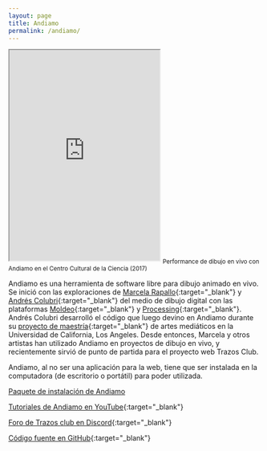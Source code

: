 ```yaml
---
layout: page
title: Andiamo
permalink: /andiamo/
---
```


<iframe height="420" allowfullscreen="allowfullscreen" src="https://www.youtube.com/embed/fc0h6F1tcdY?modestbranding=1&autohide=1&showinfo=0&controls=0"> </iframe>
<sub>Performance de dibujo en vivo con Andiamo en el Centro Cultural de la Ciencia (2017)</sub>


Andiamo es una herramienta de software libre para dibujo animado en vivo. Se inició con las exploraciones de 
[Marcela Rapallo](http://marcelarapallo.com.ar/){:target="_blank"} y [Andrés Colubri](http://andrescolubri.net/){:target="_blank"} del medio de dibujo digital con las plataformas 
[Moldeo](http://moldeo.org/){:target="_blank"} y [Processing](https://processing.org/){:target="_blank"}. 
Andrés Colubri desarrolló el código que luego devino en Andiamo durante su 
[proyecto de maestría](http://andrescolubri.net/projects/latent){:target="_blank"} de artes mediáticos en la Universidad de California, Los Angeles. Desde 
entonces, Marcela y otros artistas han utilizado Andiamo en proyectos de dibujo en vivo, y 
recientemente sirvió de punto de partida para el proyecto web Trazos Club.

Andiamo, al no ser una aplicación para la web, tiene que ser instalada en la computadora 
(de escritorio o portátil) para poder utilizada. 

[Paquete de instalación de Andiamo](https://github.com/andiamo/andiamo/releases/download/v08/ANDIAMO-COMPARTIBLE-V08-2017.rar)

[Tutoriales de Andiamo en YouTube](https://www.youtube.com/playlist?list=PLLA0_JIKZmaJtyVxBFbNTqcJYzUWC_MbA){:target="_blank"}

[Foro de Trazos club en Discord](https://discord.gg/r5HfmfS4Ud){:target="_blank"}

[Código fuente en GitHub](https://github.com/andiamo/andiamo){:target="_blank"}


